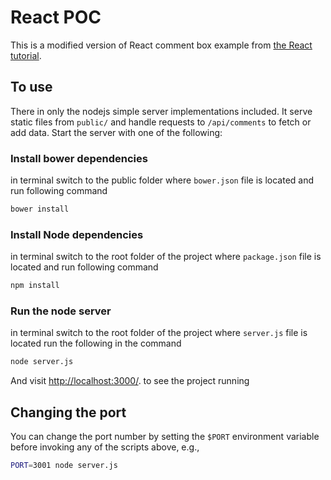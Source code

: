 # React POC

This is a modified version of React comment box example from [the React tutorial](http://facebook.github.io/react/docs/tutorial.html).

## To use

There in only the nodejs simple server implementations included. It serve static files from `public/` and handle requests to `/api/comments` to fetch or add data. Start the server with one of the following:

### Install bower dependencies

in terminal switch to the public folder where `bower.json` file is located and run following command

```sh
bower install
```

### Install Node dependencies

in terminal switch to the root folder of the project where `package.json` file is located and run following command

```sh
npm install
```

### Run the node server

in terminal switch to the root folder of the project where `server.js` file is located run the following in the command

```sh
node server.js
```

And visit <http://localhost:3000/>. to see the project running

## Changing the port

You can change the port number by setting the `$PORT` environment variable before invoking any of the scripts above, e.g.,

```sh
PORT=3001 node server.js
```

